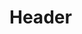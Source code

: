 <!-- TITLE: Totem's Curse -->
<!-- SUBTITLE: Chants a curse at your target dealing 75 damage. -->

# Header